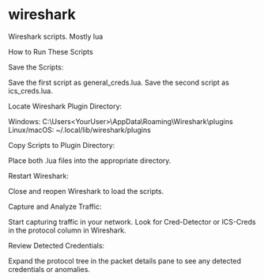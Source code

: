 # wireshark
Wireshark scripts. Mostly lua

How to Run These Scripts

Save the Scripts:

Save the first script as general_creds.lua.
Save the second script as ics_creds.lua.

Locate Wireshark Plugin Directory:

Windows: C:\Users\<YourUser>\AppData\Roaming\Wireshark\plugins
Linux/macOS: ~/.local/lib/wireshark/plugins

Copy Scripts to Plugin Directory:

Place both .lua files into the appropriate directory.

Restart Wireshark:

Close and reopen Wireshark to load the scripts.

Capture and Analyze Traffic:

Start capturing traffic in your network.
Look for Cred-Detector or ICS-Creds in the protocol column in Wireshark.

Review Detected Credentials:

Expand the protocol tree in the packet details pane to see any detected credentials or anomalies.

